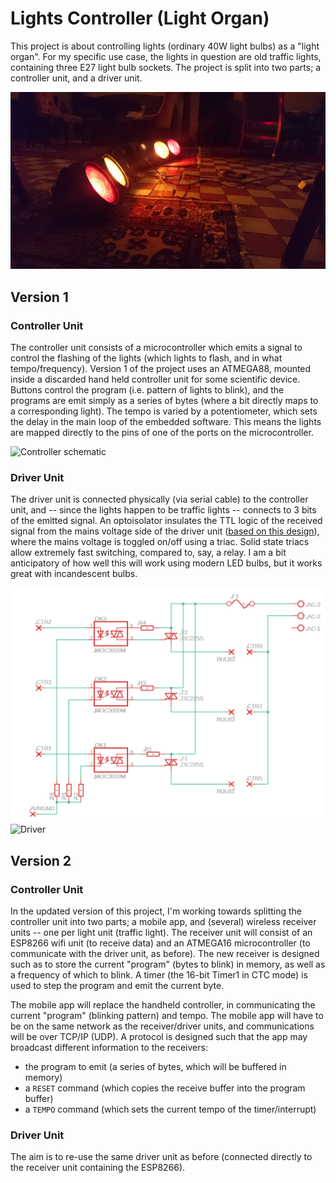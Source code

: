 # Lights Controller (Light Organ)

This project is about controlling lights (ordinary 40W light bulbs) as a "light organ". For my specific use case, the lights in question are old traffic lights, containing three E27 light bulb sockets. The project is split into two parts; a controller unit, and a driver unit. 

![](img/DSC_0932.jpg) 

## Version 1
### Controller Unit

The controller unit consists of a microcontroller which emits a signal to control the flashing of the lights (which lights to flash, and in what tempo/frequency). Version 1 of the project uses an ATMEGA88, mounted inside a discarded hand held controller unit for some scientific device. Buttons control the program (i.e. pattern of lights to blink), and the programs are emit simply as a series of bytes (where a bit directly maps to a corresponding light). The tempo is varied by a potentiometer, which sets the delay in the main loop of the embedded software. This means the lights are mapped directly to the pins of one of the ports on the microcontroller.

![Controller schematic](http://www.ii.uib.no/~joakimk/temp/kontroller.png) 

### Driver Unit

The driver unit is connected physically (via serial cable) to the controller unit, and -- since the lights happen to be traffic lights -- connects to 3 bits of the emitted signal. An optoisolator insulates the TTL logic of the received signal from the mains voltage side of the driver unit ([based on this design](https://hmmtheresanidea.blogspot.com/2008/09/triac-mains-switching.html?m=1)), where the mains voltage is toggled on/off using a triac. Solid state triacs allow extremely fast switching, compared to, say, a relay. I am a bit anticipatory of how well this will work using modern LED bulbs, but it works great with incandescent bulbs. 

![Schematic](img/styring.png)
![Driver](http://www.ii.uib.no/~joakimk/temp/driver.jpg) 

## Version 2
### Controller Unit

In the updated version of this project, I'm working towards splitting the controller unit into two parts; a mobile app, and (several) wireless receiver units -- one per light unit (traffic light). The receiver unit will consist of an ESP8266 wifi unit (to receive data) and an ATMEGA16 microcontroller (to communicate with the driver unit, as before). The new receiver is designed such as to store the current "program" (bytes to blink) in memory, as well as a frequency of which to blink. A timer (the 16-bit Timer1 in CTC mode) is used to step the program and emit the current byte.

The mobile app will replace the handheld controller, in communicating the current "program" (blinking pattern) and tempo. The mobile app will have to be on the same network as the receiver/driver units, and communications will be over TCP/IP (UDP). A protocol is designed such that the app may broadcast different information to the receivers:

- the program to emit (a series of bytes, which will be buffered in memory)
- a `RESET` command (which copies the receive buffer into the program buffer)
- a `TEMPO` command (which sets the current tempo of the timer/interrupt)

### Driver Unit

The aim is to re-use the same driver unit as before (connected directly to the receiver unit containing the ESP8266).
